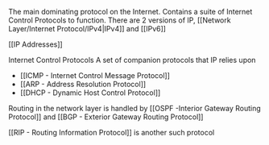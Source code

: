 The main dominating protocol on the Internet. Contains a suite of Internet Control Protocols to function. There are 2 versions of IP, [[Network Layer/Internet Protocol/IPv4|IPv4]] and [[IPv6]]

[[IP Addresses]]

Internet Control Protocols
A set of companion protocols that IP relies upon
- [[ICMP - Internet Control Message Protocol]]
- [[ARP - Address Resolution Protocol]]
- [[DHCP - Dynamic Host Control Protocol]]

Routing in the network layer is handled by [[OSPF -Interior Gateway Routing Protocol]] and [[BGP - Exterior Gateway Routing Protocol]]

[[RIP - Routing Information Protocol]] is another such protocol

